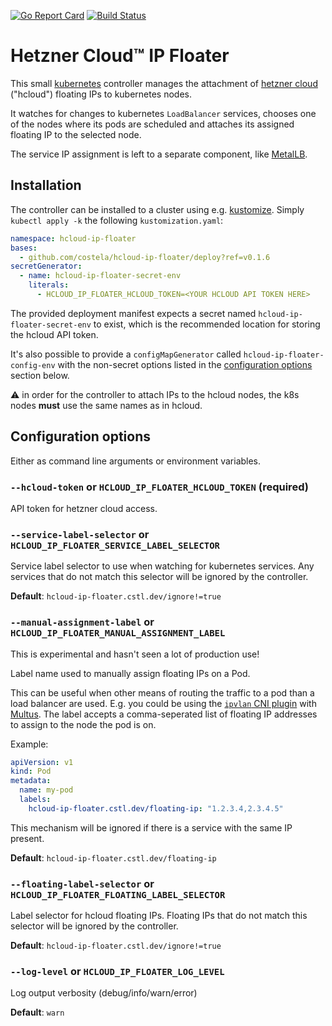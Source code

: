 [![Go Report Card](https://goreportcard.com/badge/github.com/costela/hcloud-ip-floater)](https://goreportcard.com/report/github.com/costela/hcloud-ip-floater)
[![Build Status](https://github.com/costela/hcloud-ip-floater/actions/workflows/main.yaml/badge.svg)](https://github.com/costela/hcloud-ip-floater/actions/workflows/release.yaml)

# Hetzner Cloud™ IP Floater

This small [kubernetes](https://kubernetes.io/) controller manages the attachment of
[hetzner cloud](https://hetzner.cloud) ("hcloud") floating IPs to kubernetes nodes.

It watches for changes to kubernetes `LoadBalancer` services, chooses one of the nodes where its pods are scheduled and
attaches its assigned floating IP to the selected node.

The service IP assignment is left to a separate component, like [MetalLB](https://metallb.universe.tf/).

## Installation

The controller can be installed to a cluster using e.g. [kustomize](https://kustomize.io/). Simply `kubectl apply -k` the
following `kustomization.yaml`:

```yaml
namespace: hcloud-ip-floater
bases:
  - github.com/costela/hcloud-ip-floater/deploy?ref=v0.1.6
secretGenerator:
  - name: hcloud-ip-floater-secret-env
    literals:
      - HCLOUD_IP_FLOATER_HCLOUD_TOKEN=<YOUR HCLOUD API TOKEN HERE>
```

The provided deployment manifest expects a secret named `hcloud-ip-floater-secret-env` to exist, which is the
recommended location for storing the hcloud API token.

It's also possible to provide a `configMapGenerator` called `hcloud-ip-floater-config-env` with the non-secret options
listed in the [configuration options](#configuration-options) section below.

⚠ in order for the controller to attach IPs to the hcloud nodes, the k8s nodes **must** use the same names as in
hcloud.

## Configuration options

Either as command line arguments or environment variables.

### `--hcloud-token` or `HCLOUD_IP_FLOATER_HCLOUD_TOKEN` **(required)**

API token for hetzner cloud access.

### `--service-label-selector` or `HCLOUD_IP_FLOATER_SERVICE_LABEL_SELECTOR`

Service label selector to use when watching for kubernetes services. Any services that do not match this selector will be ignored by the controller.

**Default**: `hcloud-ip-floater.cstl.dev/ignore!=true`

### `--manual-assignment-label` or `HCLOUD_IP_FLOATER_MANUAL_ASSIGNMENT_LABEL`

This is experimental and hasn't seen a lot of production use!

Label name used to manually assign floating IPs on a Pod.

This can be useful when other means of routing the traffic to a pod than a load balancer are used. E.g. you could be using the [`ipvlan` CNI plugin](https://www.cni.dev/plugins/current/main/ipvlan/) with [Multus](https://github.com/k8snetworkplumbingwg/multus-cni/).
The label accepts a comma-seperated list of floating IP addresses to assign to the node the pod is on.

Example:
```yaml
apiVersion: v1
kind: Pod
metadata:
  name: my-pod
  labels:
    hcloud-ip-floater.cstl.dev/floating-ip: "1.2.3.4,2.3.4.5"
```

This mechanism will be ignored if there is a service with the same IP present.

**Default**: `hcloud-ip-floater.cstl.dev/floating-ip`

### `--floating-label-selector` or `HCLOUD_IP_FLOATER_FLOATING_LABEL_SELECTOR`

Label selector for hcloud floating IPs. Floating IPs that do not match this selector will be ignored by the controller.

**Default**: `hcloud-ip-floater.cstl.dev/ignore!=true`

### `--log-level` or `HCLOUD_IP_FLOATER_LOG_LEVEL`

Log output verbosity (debug/info/warn/error)

**Default**: `warn`
